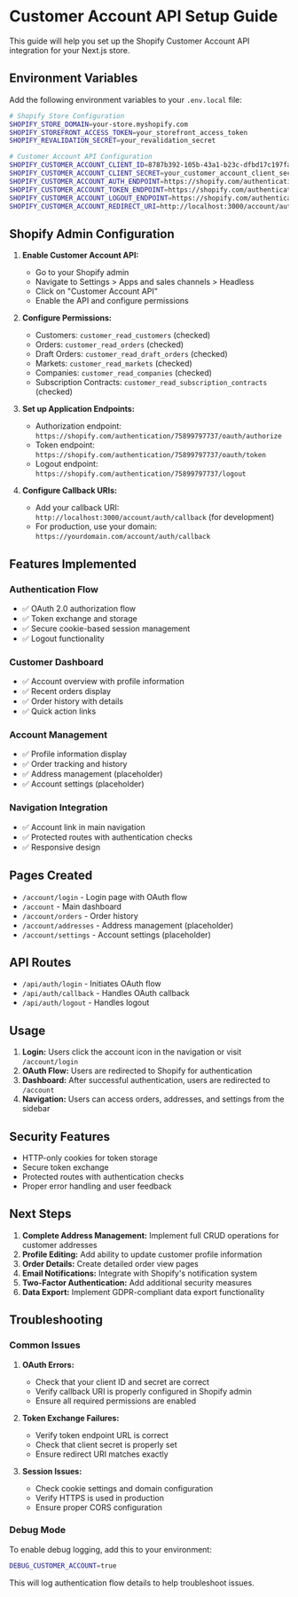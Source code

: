 # Customer Account API Setup Guide

This guide will help you set up the Shopify Customer Account API integration for your Next.js store.

## Environment Variables

Add the following environment variables to your `.env.local` file:

```bash
# Shopify Store Configuration
SHOPIFY_STORE_DOMAIN=your-store.myshopify.com
SHOPIFY_STOREFRONT_ACCESS_TOKEN=your_storefront_access_token
SHOPIFY_REVALIDATION_SECRET=your_revalidation_secret

# Customer Account API Configuration
SHOPIFY_CUSTOMER_ACCOUNT_CLIENT_ID=8787b392-105b-43a1-b23c-dfbd17c197fa
SHOPIFY_CUSTOMER_ACCOUNT_CLIENT_SECRET=your_customer_account_client_secret
SHOPIFY_CUSTOMER_ACCOUNT_AUTH_ENDPOINT=https://shopify.com/authentication/75899797737/oauth/authorize
SHOPIFY_CUSTOMER_ACCOUNT_TOKEN_ENDPOINT=https://shopify.com/authentication/75899797737/oauth/token
SHOPIFY_CUSTOMER_ACCOUNT_LOGOUT_ENDPOINT=https://shopify.com/authentication/75899797737/logout
SHOPIFY_CUSTOMER_ACCOUNT_REDIRECT_URI=http://localhost:3000/account/auth/callback
```

## Shopify Admin Configuration

1. **Enable Customer Account API:**
   - Go to your Shopify admin
   - Navigate to Settings > Apps and sales channels > Headless
   - Click on "Customer Account API"
   - Enable the API and configure permissions

2. **Configure Permissions:**
   - Customers: `customer_read_customers` (checked)
   - Orders: `customer_read_orders` (checked)
   - Draft Orders: `customer_read_draft_orders` (checked)
   - Markets: `customer_read_markets` (checked)
   - Companies: `customer_read_companies` (checked)
   - Subscription Contracts: `customer_read_subscription_contracts` (checked)

3. **Set up Application Endpoints:**
   - Authorization endpoint: `https://shopify.com/authentication/75899797737/oauth/authorize`
   - Token endpoint: `https://shopify.com/authentication/75899797737/oauth/token`
   - Logout endpoint: `https://shopify.com/authentication/75899797737/logout`

4. **Configure Callback URIs:**
   - Add your callback URI: `http://localhost:3000/account/auth/callback` (for development)
   - For production, use your domain: `https://yourdomain.com/account/auth/callback`

## Features Implemented

### Authentication Flow
- ✅ OAuth 2.0 authorization flow
- ✅ Token exchange and storage
- ✅ Secure cookie-based session management
- ✅ Logout functionality

### Customer Dashboard
- ✅ Account overview with profile information
- ✅ Recent orders display
- ✅ Order history with details
- ✅ Quick action links

### Account Management
- ✅ Profile information display
- ✅ Order tracking and history
- ✅ Address management (placeholder)
- ✅ Account settings (placeholder)

### Navigation Integration
- ✅ Account link in main navigation
- ✅ Protected routes with authentication checks
- ✅ Responsive design

## Pages Created

- `/account/login` - Login page with OAuth flow
- `/account` - Main dashboard
- `/account/orders` - Order history
- `/account/addresses` - Address management (placeholder)
- `/account/settings` - Account settings (placeholder)

## API Routes

- `/api/auth/login` - Initiates OAuth flow
- `/api/auth/callback` - Handles OAuth callback
- `/api/auth/logout` - Handles logout

## Usage

1. **Login:** Users click the account icon in the navigation or visit `/account/login`
2. **OAuth Flow:** Users are redirected to Shopify for authentication
3. **Dashboard:** After successful authentication, users are redirected to `/account`
4. **Navigation:** Users can access orders, addresses, and settings from the sidebar

## Security Features

- HTTP-only cookies for token storage
- Secure token exchange
- Protected routes with authentication checks
- Proper error handling and user feedback

## Next Steps

1. **Complete Address Management:** Implement full CRUD operations for customer addresses
2. **Profile Editing:** Add ability to update customer profile information
3. **Order Details:** Create detailed order view pages
4. **Email Notifications:** Integrate with Shopify's notification system
5. **Two-Factor Authentication:** Add additional security measures
6. **Data Export:** Implement GDPR-compliant data export functionality

## Troubleshooting

### Common Issues

1. **OAuth Errors:**
   - Check that your client ID and secret are correct
   - Verify callback URI is properly configured in Shopify admin
   - Ensure all required permissions are enabled

2. **Token Exchange Failures:**
   - Verify token endpoint URL is correct
   - Check that client secret is properly set
   - Ensure redirect URI matches exactly

3. **Session Issues:**
   - Check cookie settings and domain configuration
   - Verify HTTPS is used in production
   - Ensure proper CORS configuration

### Debug Mode

To enable debug logging, add this to your environment:

```bash
DEBUG_CUSTOMER_ACCOUNT=true
```

This will log authentication flow details to help troubleshoot issues. 